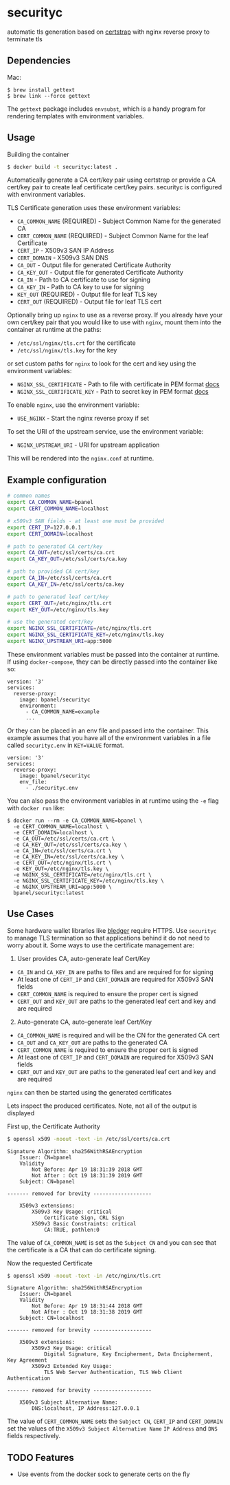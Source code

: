 # securityc

automatic tls generation based on [certstrap](https://github.com/square/certstrap)
with nginx reverse proxy to terminate tls

## Dependencies

Mac:

```
$ brew install gettext
$ brew link --force gettext
```

The `gettext` package includes `envsubst`, which is a handy program
for rendering templates with environment variables.

## Usage

Building the container

```bash
$ docker build -t securityc:latest .
```

Automatically generate a CA cert/key pair using certstrap or provide a CA cert/key pair to
create leaf certificate cert/key pairs.
securityc is configured with environment variables.

TLS Certificate generation uses these environment variables:

- `CA_COMMON_NAME` (REQUIRED) - Subject Common Name for the generated CA
- `CERT_COMMON_NAME` (REQUIRED) - Subject Common Name for the leaf Certificate
- `CERT_IP` - X509v3 SAN IP Address
- `CERT_DOMAIN` - X509v3 SAN DNS
- `CA_OUT` - Output file for generated Certificate Authority
- `CA_KEY_OUT` - Output file for generated Certificate Authority
- `CA_IN` - Path to CA certificate to use for signing
- `CA_KEY_IN` - Path to CA key to use for signing
- `KEY_OUT` (REQUIRED) - Output file for leaf TLS key
- `CERT_OUT` (REQUIRED) - Output file for leaf TLS cert

Optionally bring up `nginx` to use as a reverse proxy.
If you already have your own cert/key pair that you would like to use with `nginx`,
mount them into the container at runtime at the paths:

- `/etc/ssl/nginx/tls.crt` for the certificate
- `/etc/ssl/nginx/tls.key` for the key

or set custom paths for `nginx` to look for the cert and key using the environment variables:

- `NGINX_SSL_CERTIFICATE` - Path to file with certificate in PEM format [docs](https://nginx.org/en/docs/http/ngx_http_ssl_module.html#ssl_certificate)
- `NGINX_SSL_CERTIFICATE_KEY` - Path to secret key in PEM format [docs](https://nginx.org/en/docs/http/ngx_http_ssl_module.html#ssl_certificate_key)

To enable `nginx`, use the environment variable:

- `USE_NGINX` - Start the nginx reverse proxy if set

To set the URI of the upstream service, use the environment variable:

- `NGINX_UPSTREAM_URI` - URI for upstream application

This will be rendered into the `nginx.conf` at runtime.


## Example configuration


```bash
# common names
export CA_COMMON_NAME=bpanel
export CERT_COMMON_NAME=localhost

# x509v3 SAN fields - at least one must be provided
export CERT_IP=127.0.0.1
export CERT_DOMAIN=localhost

# path to generated CA cert/key
export CA_OUT=/etc/ssl/certs/ca.crt
export CA_KEY_OUT=/etc/ssl/certs/ca.key

# path to provided CA cert/key
export CA_IN=/etc/ssl/certs/ca.crt
export CA_KEY_IN=/etc/ssl/certs/ca.key

# path to generated leaf cert/key
export CERT_OUT=/etc/nginx/tls.crt
export KEY_OUT=/etc/nginx/tls.key

# use the generated cert/key
export NGINX_SSL_CERTIFICATE=/etc/nginx/tls.crt
export NGINX_SSL_CERTIFICATE_KEY=/etc/nginx/tls.key
export NGINX_UPSTREAM_URI=app:5000
```

These environment variables must be passed into the container at runtime.
If using `docker-compose`, they can be directly passed into the container like so:

```
version: '3'
services:
  reverse-proxy:
    image: bpanel/securityc
    environment:
      - CA_COMMON_NAME=example
      ...
```

Or they can be placed in an env file and passed into the container.
This example assumes that you have all of the environment variables
in a file called `securityc.env` in `KEY=VALUE` format.

```
version: '3'
services:
  reverse-proxy:
    image: bpanel/securityc
    env_file:
      - ./securityc.env
```

You can also pass the environment variables in at runtime using the `-e` flag
with `docker run` like:

```
$ docker run --rm -e CA_COMMON_NAME=bpanel \
  -e CERT_COMMON_NAME=localhost \
  -e CERT_DOMAIN=localhost \
  -e CA_OUT=/etc/ssl/certs/ca.crt \
  -e CA_KEY_OUT=/etc/ssl/certs/ca.key \
  -e CA_IN=/etc/ssl/certs/ca.crt \
  -e CA_KEY_IN=/etc/ssl/certs/ca.key \
  -e CERT_OUT=/etc/nginx/tls.crt \
  -e KEY_OUT=/etc/nginx/tls.key \
  -e NGINX_SSL_CERTIFICATE=/etc/nginx/tls.crt \
  -e NGINX_SSL_CERTIFICATE_KEY=/etc/nginx/tls.key \
  -e NGINX_UPSTREAM_URI=app:5000 \
  bpanel/securityc:latest
```

## Use Cases

Some hardware wallet libraries like [bledger](https://github.com/bcoin-org/bledger) require HTTPS.
Use `securityc` to manage TLS termination so that applications behind it do not need to worry about it.
Some ways to use the certificate management are:

1. User provides CA, auto-generate leaf Cert/Key
  - `CA_IN` and `CA_KEY_IN` are paths to files and are required for for signing
  - At least one of `CERT_IP` and `CERT_DOMAIN` are required for X509v3 SAN fields
  - `CERT_COMMON_NAME` is required to ensure the proper cert is signed
  - `CERT_OUT` and `KEY_OUT` are paths to the generated leaf cert and key and are required
2. Auto-generate CA, auto-generate leaf Cert/Key
  - `CA_COMMON_NAME` is required and will be the CN for the generated CA cert
  - `CA_OUT` and `CA_KEY_OUT` are paths to the generated CA
  - `CERT_COMMON_NAME` is required to ensure the proper cert is signed
  - At least one of `CERT_IP` and `CERT_DOMAIN` are required for X509v3 SAN fields
  - `CERT_OUT` and `KEY_OUT` are paths to the generated leaf cert and key and are required

`nginx` can then be started using the generated certificates

Lets inspect the produced certificates.
Note, not all of the output is displayed

First up, the Certificate Authority

```bash
$ openssl x509 -noout -text -in /etc/ssl/certs/ca.crt
```

```
Signature Algorithm: sha256WithRSAEncryption
    Issuer: CN=bpanel
    Validity
        Not Before: Apr 19 18:31:39 2018 GMT
        Not After : Oct 19 18:31:39 2019 GMT
    Subject: CN=bpanel

------- removed for brevity -------------------

    X509v3 extensions:
        X509v3 Key Usage: critical
            Certificate Sign, CRL Sign
        X509v3 Basic Constraints: critical
            CA:TRUE, pathlen:0
```

The value of `CA_COMMON_NAME`
is set as the `Subject CN` and you can see that the certificate is a CA that
can do certificate signing.


Now the requested Certificate

```bash
$ openssl x509 -noout -text -in /etc/nginx/tls.crt
```

```
Signature Algorithm: sha256WithRSAEncryption
    Issuer: CN=bpanel
    Validity
        Not Before: Apr 19 18:31:44 2018 GMT
        Not After : Oct 19 18:31:38 2019 GMT
    Subject: CN=localhost

------- removed for brevity -------------------

    X509v3 extensions:
        X509v3 Key Usage: critical
            Digital Signature, Key Encipherment, Data Encipherment, Key Agreement
        X509v3 Extended Key Usage:
            TLS Web Server Authentication, TLS Web Client Authentication

------- removed for brevity -------------------

    X509v3 Subject Alternative Name:
        DNS:localhost, IP Address:127.0.0.1
```

The value of `CERT_COMMON_NAME` sets the `Subject CN`,
`CERT_IP` and `CERT_DOMAIN` set the values
of the `X509v3 Subject Alternative Name` `IP Address` and `DNS` fields
respectively.

## TODO Features

- Use events from the docker sock to generate certs on the fly

